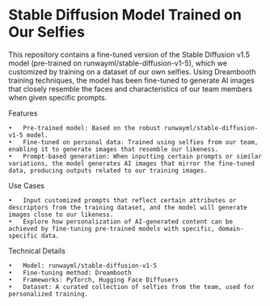 #	Stable Diffusion Model Trained on Our Selfies

This repository contains a fine-tuned version of the Stable Diffusion v1.5 model (pre-trained on runwayml/stable-diffusion-v1-5), which we customized by training on a dataset of our own selfies. Using Dreambooth training techniques, the model has been fine-tuned to generate AI images that closely resemble the faces and characteristics of our team members when given specific prompts.

Features

	•	Pre-trained model: Based on the robust runwayml/stable-diffusion-v1-5 model.
	•	Fine-tuned on personal data: Trained using selfies from our team, enabling it to generate images that resemble our likeness.
	•	Prompt-based generation: When inputting certain prompts or similar variations, the model generates AI images that mirror the fine-tuned data, producing outputs related to our training images.

Use Cases

	•	Input customized prompts that reflect certain attributes or descriptors from the training dataset, and the model will generate images close to our likeness.
	•	Explore how personalization of AI-generated content can be achieved by fine-tuning pre-trained models with specific, domain-specific data.

Technical Details

	•	Model: runwayml/stable-diffusion-v1-5
	•	Fine-tuning method: Dreambooth
	•	Frameworks: PyTorch, Hugging Face Diffusers
	•	Dataset: A curated collection of selfies from the team, used for personalized training.
